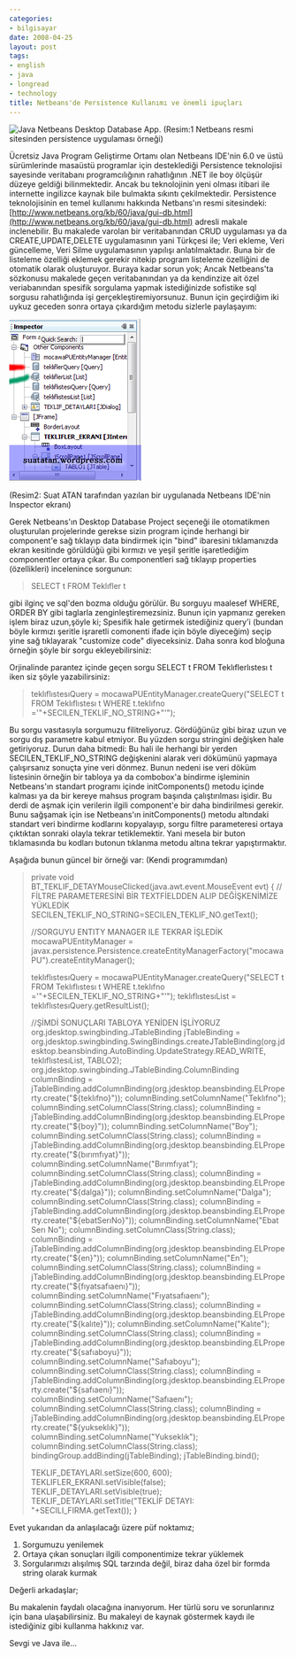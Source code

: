 ```yaml
---
categories:
- bilgisayar
date: 2008-04-25
layout: post
tags:
- english
- java
- longread
- technology
title: Netbeans'de Persistence Kullanımı ve önemli ipuçları
---
```


![Java Netbeans Desktop Database App.](/images/running-app.png) (Resim:1 Netbeans resmi sitesinden persistence uygulaması örneği)

Ücretsiz Java Program Geliştirme Ortamı olan Netbeans IDE'nin 6.0 ve üstü sürümlerinde masaüstü programlar için desteklediği Persistence teknolojisi sayesinde veritabanı programcılığının rahatlığının .NET ile boy ölçüşür düzeye geldiği bilinmektedir. Ancak bu teknolojinin yeni olması itibari ile internette ingilizce kaynak bile bulmakta sıkıntı çekilmektedir. Persistence teknolojisinin en temel kullanımı hakkında Netbans'ın resmi sitesindeki: [http://www.netbeans.org/kb/60/java/gui-db.html](http://www.netbeans.org/kb/60/java/gui-db.html) adresli makale inclenebilir. Bu makalede varolan bir veritabanından CRUD uygulaması ya da CREATE,UPDATE,DELETE uygulamasının yani Türkçesi ile; Veri ekleme, Veri güncelleme, Veri Silme uygulamasının yapılışı anlatılmaktadır. Buna bir de listeleme özelliği eklemek gerekir nitekip program listeleme özelliğini de otomatik olarak oluşturuyor. Buraya kadar sorun yok; Ancak Netbeans'ta sözkonusu makalede geçen veritabanından ya da kendinzize ait özel veriabanından spesifik sorgulama yapmak istediğinizde sofistike sql sorgusu rahatlığında işi gerçekleştiremiyorsunuz. Bunun için geçirdiğim iki uykuz geceden sonra ortaya çıkardığım metodu sizlerle paylaşayım:

[![Netbeans\'de persistence kullanımı](/images/netbeans_persistence.png)](http://suatatan.wordpress.com/wp-content/uploads/2008/04/netbeans_persistence.png)

(Resim2: Suat ATAN tarafından yazılan bir uygulanada Netbeans IDE'nin Inspector ekranı)

Gerek Netbeans'ın Desktop Database Project seçeneği ile otomatikmen oluşturulan projelerinde gerekse sizin program içinde herhangi bir component'e sağ tıklayıp data bindirmek için "bind" ibaresini tıklamanızda ekran kesitinde görüldüğü gibi kırmızı ve yeşil şeritle işaretlediğim componentler ortaya çıkar. Bu componentleri sağ tıklayıp properties (özellikleri) incelenince sorgunun:

> SELECT t FROM Teklıfler t

gibi ilginç ve sql'den bozma olduğu görülür. Bu sorguyu maalesef WHERE, ORDER BY gibi taglarla zenginleştiremezsiniz. Bunun için yapmanız gereken işlem biraz uzun,şöyle ki; Spesifik hale getirmek istediğiniz query'i (bundan böyle kırmızı şeritle işraretli comonenti ifade için böyle diyeceğim) seçip yine sağ tıklayarak "customize code" diyeceksiniz. Daha sonra kod bloğuna örneğin şöyle bir sorgu ekleyebilirsiniz:

Orjinalinde parantez içinde geçen sorgu SELECT t FROM Teklıflerlıstesı t iken siz şöyle yazabilirsiniz:

> teklıflıstesıQuery = mocawaPUEntityManager.createQuery("SELECT t FROM Teklıflıstesı t WHERE t.teklıfno ='"+SECILEN\_TEKLIF\_NO\_STRING+"'");

Bu sorgu vasıtasıyla sorgumuzu filitreliyoruz. Gördüğünüz gibi biraz uzun ve sorgu dış parametre kabul etmiyor. Bu yüzden sorgu stringini değişken hale getiriyoruz. Durun daha bitmedi: Bu hali ile herhangi bir yerden SECILEN\_TEKLIF\_NO\_STRING değişkenini alarak veri dökümünü yapmaya çalışırsanız sonuçta yine veri dönmez. Bunun nedeni ise veri döküm listesinin örneğin bir tabloya ya da combobox'a bindirme işleminin Netbeans'ın standart programı içinde initComponents() metodu içinde kalması ya da bir kereye mahsus program başında çalıştırılması işidir. Bu derdi de aşmak için verilerin ilgili component'e bir daha bindirilmesi gerekir. Bunu sağşamak için ise Netbeans'ın initComponents() metodu altındaki standart veri bindirme kodlarını kopyalayıp, sorgu filtre parameteresi ortaya çıktıktan sonraki olayla tekrar tetiklemektir. Yani mesela bir buton tıklamasında bu kodları butonun tıklanma metodu altına tekrar yapıştırmaktır.

Aşağıda bunun güncel bir örneği var: (Kendi programımdan)

> private void BT\_TEKLIF\_DETAYMouseClicked(java.awt.event.MouseEvent evt) { // FİLTRE PARAMETERESİNİ BİR TEXTFİELDDEN ALIP DEĞİŞKENİMİZE YÜKLEDİK SECILEN\_TEKLIF\_NO\_STRING=SECILEN\_TEKLIF\_NO.getText();
> 
> //SORGUYU ENTITY MANAGER ILE TEKRAR İŞLEDİK mocawaPUEntityManager = javax.persistence.Persistence.createEntityManagerFactory("mocawaPU").createEntityManager();
> 
> teklıflıstesıQuery = mocawaPUEntityManager.createQuery("SELECT t FROM Teklıflıstesı t WHERE t.teklıfno ='"+SECILEN\_TEKLIF\_NO\_STRING+"'"); teklıflıstesıList = teklıflıstesıQuery.getResultList();
> 
> //ŞİMDİ SONUÇLARI TABLOYA YENİDEN İŞLİYORUZ org.jdesktop.swingbinding.JTableBinding jTableBinding = org.jdesktop.swingbinding.SwingBindings.createJTableBinding(org.jdesktop.beansbinding.AutoBinding.UpdateStrategy.READ\_WRITE, teklıflıstesıList, TABLO2); org.jdesktop.swingbinding.JTableBinding.ColumnBinding columnBinding = jTableBinding.addColumnBinding(org.jdesktop.beansbinding.ELProperty.create("${teklıfno}")); columnBinding.setColumnName("Teklıfno"); columnBinding.setColumnClass(String.class); columnBinding = jTableBinding.addColumnBinding(org.jdesktop.beansbinding.ELProperty.create("${boy}")); columnBinding.setColumnName("Boy"); columnBinding.setColumnClass(String.class); columnBinding = jTableBinding.addColumnBinding(org.jdesktop.beansbinding.ELProperty.create("${bırımfıyat}")); columnBinding.setColumnName("Bırımfıyat"); columnBinding.setColumnClass(String.class); columnBinding = jTableBinding.addColumnBinding(org.jdesktop.beansbinding.ELProperty.create("${dalga}")); columnBinding.setColumnName("Dalga"); columnBinding.setColumnClass(String.class); columnBinding = jTableBinding.addColumnBinding(org.jdesktop.beansbinding.ELProperty.create("${ebatSerıNo}")); columnBinding.setColumnName("Ebat Serı No"); columnBinding.setColumnClass(String.class); columnBinding = jTableBinding.addColumnBinding(org.jdesktop.beansbinding.ELProperty.create("${en}")); columnBinding.setColumnName("En"); columnBinding.setColumnClass(String.class); columnBinding = jTableBinding.addColumnBinding(org.jdesktop.beansbinding.ELProperty.create("${fıyatsafıaenı}")); columnBinding.setColumnName("Fıyatsafıaenı"); columnBinding.setColumnClass(String.class); columnBinding = jTableBinding.addColumnBinding(org.jdesktop.beansbinding.ELProperty.create("${kalıte}")); columnBinding.setColumnName("Kalıte"); columnBinding.setColumnClass(String.class); columnBinding = jTableBinding.addColumnBinding(org.jdesktop.beansbinding.ELProperty.create("${safıaboyu}")); columnBinding.setColumnName("Safıaboyu"); columnBinding.setColumnClass(String.class); columnBinding = jTableBinding.addColumnBinding(org.jdesktop.beansbinding.ELProperty.create("${safıaenı}")); columnBinding.setColumnName("Safıaenı"); columnBinding.setColumnClass(String.class); columnBinding = jTableBinding.addColumnBinding(org.jdesktop.beansbinding.ELProperty.create("${yukseklık}")); columnBinding.setColumnName("Yukseklık"); columnBinding.setColumnClass(String.class); bindingGroup.addBinding(jTableBinding); jTableBinding.bind();
> 
> TEKLIF\_DETAYLARI.setSize(600, 600); TEKLIFLER\_EKRANI.setVisible(false); TEKLIF\_DETAYLARI.setVisible(true); TEKLIF\_DETAYLARI.setTitle("TEKLİF DETAYI: "+SECILI\_FIRMA.getText()); }

Evet yukarıdan da anlaşılacağı üzere püf noktamız;

1. Sorgumuzu yenilemek
2. Ortaya çıkan sonuçları ilgili componentimize tekrar yüklemek
3. Sorgularımızı alışılmış SQL tarzında değil, biraz daha özel bir formda string olarak kurmak

Değerli arkadaşlar;

Bu makalenin faydalı olacağına inanıyorum. Her türlü soru ve sorunlarınız için bana ulaşabilirsiniz. Bu makaleyi de kaynak göstermek kaydı ile istediğiniz gibi kullanma hakkınız var.

Sevgi ve Java ile...
